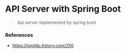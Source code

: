 # API Server with Spring Boot 

> Api server implemented by spring boot


### References

- https://jojoldu.tistory.com/250
